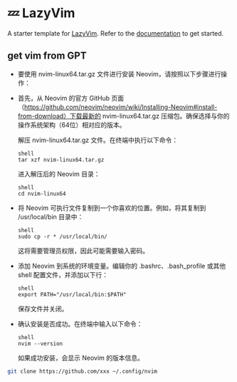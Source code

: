 # 💤 LazyVim

A starter template for [LazyVim](https://github.com/LazyVim/LazyVim).
Refer to the [documentation](https://lazyvim.github.io/installation) to get started.


## get vim from GPT
- 要使用 nvim-linux64.tar.gz 文件进行安装 Neovim，请按照以下步骤进行操作：

- 首先，从 Neovim 的官方 GitHub 页面（https://github.com/neovim/neovim/wiki/Installing-Neovim#install-from-download）下载最新的 nvim-linux64.tar.gz 压缩包。确保选择与你的操作系统架构（64位）相对应的版本。

    解压 nvim-linux64.tar.gz 文件。在终端中执行以下命令：
    ```
    shell
    tar xzf nvim-linux64.tar.gz
    ```
    
    进入解压后的 Neovim 目录：
    ```
    shell
    cd nvim-linux64
    ```
- 将 Neovim 可执行文件复制到一个你喜欢的位置。例如，将其复制到 /usr/local/bin 目录中：
    ```
    shell
    sudo cp -r * /usr/local/bin/
    ```
    这将需要管理员权限，因此可能需要输入密码。

- 添加 Neovim 到系统的环境变量。编辑你的 .bashrc、.bash_profile 或其他 shell 配置文件，并添加以下行：

    ```
    shell
    export PATH="/usr/local/bin:$PATH"
    ```
    保存文件并关闭。

- 确认安装是否成功。在终端中输入以下命令：
    ```
    shell
    nvim --version
    ```
    如果成功安装，会显示 Neovim 的版本信息。

```bash
git clone https://github.com/xxx ~/.config/nvim
```